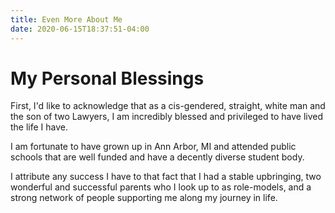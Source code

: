 ```yaml
---
title: Even More About Me
date: 2020-06-15T18:37:51-04:00
---
```


# My Personal Blessings

First, I'd like to acknowledge that as a cis-gendered, straight, white man and the son of two Lawyers, I am incredibly blessed and privileged to have lived the life I have.

I am fortunate to have grown up in Ann Arbor, MI and attended public schools that are well funded and have a decently diverse student body.

I attribute any success I have to that fact that I had a stable upbringing, two wonderful and successful parents who I look up to as role-models, 
and a strong network of people supporting me along my journey in life.
